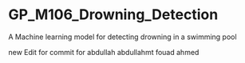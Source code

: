# GP_M106_Drowning_Detection
A Machine learning model for detecting drowning in a swimming pool

new Edit for commit
for abdullah 
abdullahmt 
fouad
ahmed
